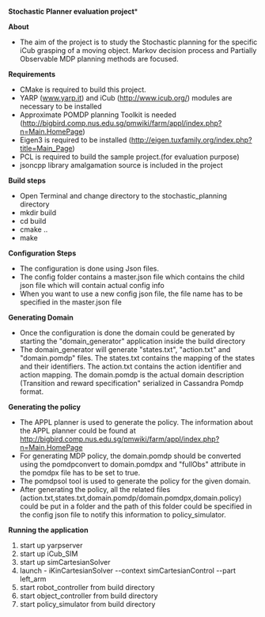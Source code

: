 **Stochastic Planner evaluation project***

**About**
* The aim of the project is to study the Stochastic planning for the specific iCub grasping of a moving object. Markov decision process and Partially Observable MDP planning methods are 
focused.

**Requirements** 

* CMake is required to build this project. 
* YARP (www.yarp.it) and iCub (http://www.icub.org/) modules are necessary to be installed
* Approximate POMDP planning Toolkit is needed (http://bigbird.comp.nus.edu.sg/pmwiki/farm/appl/index.php?n=Main.HomePage)
* Eigen3 is required to be installed (http://eigen.tuxfamily.org/index.php?title=Main_Page)
* PCL is required to build the sample project.(for evaluation purpose)
* jsoncpp library amalgamation source is included in the project

**Build steps**

* Open Terminal and change directory to the stochastic_planning directory
* mkdir build
* cd build
* cmake ..
* make

**Configuration Steps**

* The configuration is done using Json files. 
* The config folder contains a master.json file which contains the child json file which will contain actual config info
* When you want to use a new config json file, the file name has to be specified in the master.json file

**Generating Domain**

* Once the configuration is done the domain could be generated by starting the "domain_generator" application inside the build directory
* The domain_generator will generate "states.txt", "action.txt" and "domain.pomdp" files. The states.txt contains the mapping of the states and their identifiers. The action.txt contains the action identifier and action mapping. The domain.pomdp is the actual domain
description (Transition and reward specification" serialized in Cassandra Pomdp format.

**Generating the policy**

* The APPL planner is used to generate the policy. The information about the APPL planner could be found at http://bigbird.comp.nus.edu.sg/pmwiki/farm/appl/index.php?n=Main.HomePage
* For generating MDP policy, the domain.pomdp should be converted using the pomdpconvert to domain.pomdpx and "fullObs" attribute in the pomdpx file has to be set to true.
* The pomdpsol tool is used to generate the policy for the given domain.
* After generating the policy, all the related files (action.txt,states.txt,domain.pomdp/domain.pomdpx,domain.policy) could be put in a folder and the path of this folder could be specified in the config json file to notify this information to policy_simulator.

**Running the application**

1. start up yarpserver
2. start up iCub_SIM
3. start up simCartesianSolver
4. launch - iKinCartesianSolver --context simCartesianControl --part left_arm
5. start robot_controller from build directory
6. start object_controller from build directory
7. start policy_simulator from build directory
